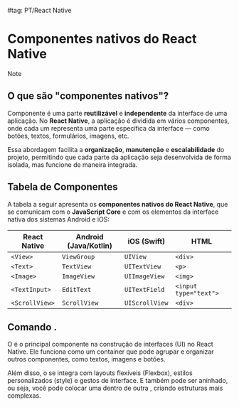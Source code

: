 #tag: PT/React Native
# Componentes nativos do React Native
> [!NOTE]  
> ## O que são "componentes nativos"?
> Componente é uma parte **reutilizável** e **independente** da interface de uma aplicação. No **React Native**, a aplicação é dividida em vários componentes, onde cada um representa uma parte específica da interface — como botões, textos, formulários, imagens, etc.
> 
> Essa abordagem facilita a **organização**, **manutenção** e **escalabilidade** do projeto, permitindo que cada parte da aplicação seja desenvolvida de forma isolada, mas funcione de maneira integrada.

## Tabela de Componentes
A tabela a seguir apresenta os **componentes nativos do React Native**, que se comunicam com o **JavaScript Core** e com os elementos da interface nativa dos sistemas Android e iOS:

| **React Native** | **Android (Java/Kotlin)** | **iOS (Swift)** | **HTML**              |
| ---------------- | ------------------------- | --------------- | --------------------- |
| `<View>`         | `ViewGroup`               | `UIView`        | `<div>`               |
| `<Text>`         | `TextView`                | `UITextView`    | `<p>`                 |
| `<Image>`        | `ImageView`               | `UIImageView`   | `<img>`               |
| `<TextInput>`    | `EditText`                | `UITextField`   | `<input type="text">` |
| `<ScrollView>`   | `ScrollView`              | `UIScrollView`  | `<div>`               |

## Comando <View>. 
O <View> é o principal componente na construção de interfaces (UI) no React Native. Ele funciona como um container que pode agrupar e organizar outros componentes, como textos, imagens e botões.

Além disso, o <View> se integra com layouts flexíveis (Flexbox), estilos personalizados (style) e gestos de interface. E também pode ser aninhado, ou seja, você pode colocar uma <View> dentro de outra <View>, criando estruturas mais complexas.

